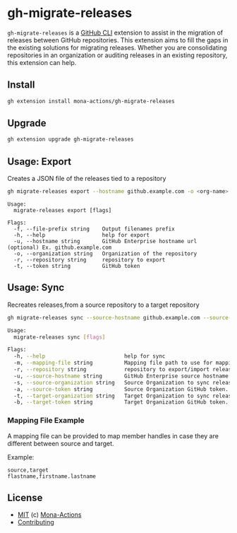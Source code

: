 # gh-migrate-releases

`gh-migrate-releases` is a [GitHub CLI](https://cli.github.com) extension to assist in the migration of releases between GitHub repositories. This extension aims to fill the gaps in the existing solutions for migrating releases. Whether you are consolidating repositories in an organization or auditing releases in an existing repository, this extension can help.

## Install

```bash
gh extension install mona-actions/gh-migrate-releases
```

## Upgrade

```bash
gh extension upgrade gh-migrate-releases
```

## Usage: Export

Creates a JSON file of the releases tied to a repository

```bash
gh migrate-releases export --hostname github.example.com -o <org-name> --repository <repo-name> --token <token>
```
```
Usage:
  migrate-releases export [flags]

Flags:
  -f, --file-prefix string    Output filenames prefix
  -h, --help                  help for export
  -u, --hostname string       GitHub Enterprise hostname url (optional) Ex. github.example.com
  -o, --organization string   Organization of the repository
  -r, --repository string     repository to export
  -t, --token string          GitHub token
```

## Usage: Sync

Recreates releases,from a source repository to a target repository

```bash
gh migrate-releases sync --source-hostname github.example.com --source-organization <source-org> --source-token <source-token> --repository <repo-name> --target-organization <target-org> --target-token <target-token> --mapping-file "path/to/user-mappings.csv"
```

```bash
Usage:
  migrate-releases sync [flags]

Flags:
  -h, --help                         help for sync
  -m, --mapping-file string          Mapping file path to use for mapping members handles
  -r, --repository string            repository to export/import releases from/to
  -u, --source-hostname string       GitHub Enterprise source hostname url (optional) Ex. github.example.com
  -s, --source-organization string   Source Organization to sync releases from
  -a, --source-token string          Source Organization GitHub token. Scopes: read:org, read:user, user:email
  -t, --target-organization string   Target Organization to sync releases from
  -b, --target-token string          Target Organization GitHub token. Scopes: admin:org
```

### Mapping File Example

A mapping file can be provided to map member handles in case they are different between source and target.

Example:

```csv
source,target
flastname,firstname.lastname
```

## License

- [MIT](./license) (c) [Mona-Actions](https://github.com/mona-actions)
- [Contributing](./contributing.md)
